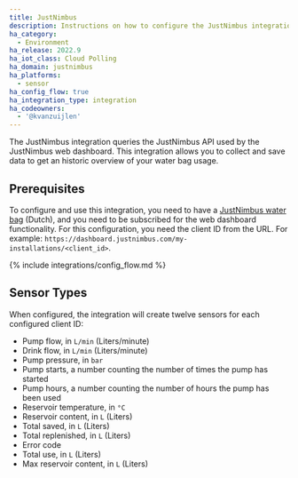```yaml
---
title: JustNimbus
description: Instructions on how to configure the JustNimbus integration within Home Assistant
ha_category:
  - Environment
ha_release: 2022.9
ha_iot_class: Cloud Polling
ha_domain: justnimbus
ha_platforms:
  - sensor
ha_config_flow: true
ha_integration_type: integration
ha_codeowners:
  - '@kvanzuijlen'
---
```


The JustNimbus integration queries the JustNimbus API used by the JustNimbus web dashboard.
This integration allows you to collect and save data to get an historic overview of your water bag
usage.

## Prerequisites

To configure and use this integration, you need to have a
[JustNimbus water bag](https://justnimbus.com/regenwatersysteem/) (Dutch), and
you need to be subscribed for the web dashboard functionality. For this configuration, you need the
client ID from the URL. For example: `https://dashboard.justnimbus.com/my-installations/<client_id>`.

{% include integrations/config_flow.md %}

## Sensor Types

When configured, the integration will create twelve sensors for each configured client ID:

- Pump flow, in `L/min` (Liters/minute)
- Drink flow, in `L/min` (Liters/minute)
- Pump pressure, in `bar`
- Pump starts, a number counting the number of times the pump has started
- Pump hours, a number counting the number of hours the pump has been used
- Reservoir temperature, in `°C`
- Reservoir content, in `L` (Liters)
- Total saved, in `L` (Liters)
- Total replenished, in `L` (Liters)
- Error code
- Total use, in `L` (Liters)
- Max reservoir content, in `L` (Liters)
